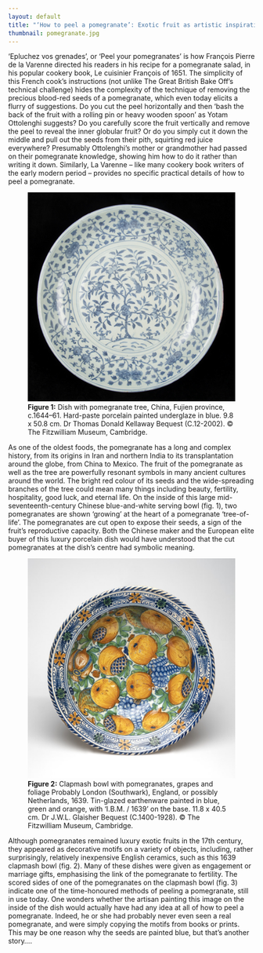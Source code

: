 ```yaml
---
layout: default
title: "‘How to peel a pomegranate’: Exotic fruit as artistic inspiration"
thumbnail: pomegranate.jpg
---
```

‘Epluchez vos grenades’, or ‘Peel your pomegranates’ is how François Pierre de la Varenne directed his readers in his recipe for a pomegranate salad, in his popular cookery book, Le cuisinier François of 1651. The simplicity of this French cook’s instructions (not unlike The Great British Bake Off’s technical challenge) hides the complexity of the technique of removing the precious blood-red seeds of a pomegranate, which even today elicits a flurry of suggestions. Do you cut the peel horizontally and then ‘bash the back of the fruit with a rolling pin or heavy wooden spoon’ as Yotam Ottolenghi suggests? Do you carefully score the fruit vertically and remove the peel to reveal the inner globular fruit? Or do you simply cut it down the middle and pull out the seeds from their pith, squirting red juice everywhere? Presumably Ottolenghi’s mother or grandmother had passed on their pomegranate knowledge, showing him how to do it rather than writing it down. Similarly, La Varenne – like many cookery book writers of the early modern period – provides no specific practical details of how to peel a pomegranate.

<figure class="figure col-md-12">
  <img src="/images/discover/C.12-2002_3_201501_kly25_dc1.jpg" class="figure-img img-fluid rounded" alt="A generic square placeholder image with rounded corners in a figure.">
  <figcaption class="figure-caption">
    <strong>Figure 1:</strong> Dish with pomegranate tree, China, Fujien province, c.1644–61. Hard-paste porcelain painted underglaze in blue. 9.8 x 50.8 cm. Dr Thomas Donald Kellaway Bequest (C.12-2002). &copy; The Fitzwilliam Museum, Cambridge.

  </figcaption>
</figure>

As one of the oldest foods, the pomegranate has a long and complex history, from its origins in Iran and northern India to its transplantation around the globe, from China to Mexico. The fruit of the pomegranate as well as the tree are powerfully resonant symbols in many ancient cultures around the world. The bright red colour of its seeds and the wide-spreading branches of the tree could mean many things including beauty, fertility, hospitality, good luck, and eternal life. On the inside of this large mid-seventeenth-century Chinese blue-and-white serving bowl (fig. 1), two pomegranates are shown ‘growing’ at the heart of a pomegranate ‘tree-of-life’. The pomegranates are cut open to expose their seeds, a sign of the fruit’s reproductive capacity.  Both the Chinese maker and the European elite buyer of this luxury porcelain dish would have understood that the cut pomegranates at the dish’s centre had symbolic meaning.

<figure class="figure col-md-12">
  <img src="/images/discover/C.1400-1928_1_201904_amt49_dc1.jpg" class="figure-img img-fluid rounded" alt="A generic square placeholder image with rounded corners in a figure.">
  <figcaption class="figure-caption">
    <strong>Figure 2:</strong> Clapmash bowl with pomegranates, grapes and foliage Probably London (Southwark), England, or possibly Netherlands, 1639. Tin-glazed earthenware painted in blue, green and orange, with ‘I.B.M. / 1639’ on the base. 11.8 x 40.5 cm. Dr J.W.L. Glaisher Bequest (C.1400-1928). &copy; The Fitzwilliam Museum, Cambridge.
  </figcaption>
</figure>

Although pomegranates remained luxury exotic fruits in the 17th century, they appeared as decorative motifs on a variety of objects, including, rather surprisingly, relatively inexpensive English ceramics, such as this 1639 clapmash bowl (fig. 2). Many of these dishes were given as engagement or marriage gifts, emphasising the link of the pomegranate to fertility. The scored sides of one of the pomegranates on the clapmash bowl (fig. 3) indicate one of the time-honoured methods of peeling a pomegranate, still in use today. One wonders whether the artisan painting this image on the inside of the dish would actually have had any idea at all of how to peel a pomegranate. Indeed, he or she had probably never even seen a real pomegranate, and were simply copying the motifs from books or prints. This may be one reason why the seeds are painted blue, but that’s another story….

<!-- <figure class="figure col-md-12">
  <img src="/images/discover/placeholder.svg" class="figure-img img-fluid rounded" alt="A generic square placeholder image with rounded corners in a figure.">
  <figcaption class="figure-caption">
    <strong>Figure 3:</strong> A scored pomegranate, detail from fig. 2.

  </figcaption>
</figure> -->
